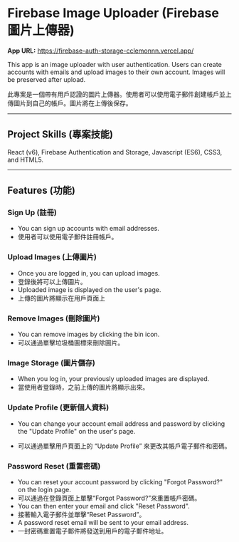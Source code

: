# Firebase Image Uploader (Firebase 圖片上傳器)

**App URL:** https://firebase-auth-storage-cclemonnn.vercel.app/

This app is an image uploader with user authentication. Users can create accounts with emails and upload images to their own account. Images will be preserved after upload.

此專案是一個帶有用戶認證的圖片上傳器。使用者可以使用電子郵件創建帳戶並上傳圖片到自己的帳戶。圖片將在上傳後保存。

---

## Project Skills (專案技能)

React (v6), Firebase Authentication and Storage, Javascript (ES6), CSS3, and HTML5.

---

## Features (功能)

### Sign Up (註冊)

- You can sign up accounts with email addresses.
- 使用者可以使用電子郵件註冊帳戶。

### Upload Images (上傳圖片)

- Once you are logged in, you can upload images.
- 登錄後將可以上傳圖片。
- Uploaded image is displayed on the user's page.
- 上傳的圖片將顯示在用戶頁面上

### Remove Images (刪除圖片)

- You can remove images by clicking the bin icon.
- 可以通過單擊垃圾桶圖標來刪除圖片。

### Image Storage (圖片儲存)

- When you log in, your previously uploaded images are displayed.
- 當使用者登錄時，之前上傳的圖片將顯示出來。

### Update Profile (更新個人資料)

- You can change your account email address and password by clicking the "Update Profile" on the user's page.

- 可以通過單擊用戶頁面上的 “Update Profile” 來更改其帳戶電子郵件和密碼。

### Password Reset (重置密碼)

- You can reset your account password by clicking "Forgot Password?" on the login page.
- 可以通過在登錄頁面上單擊“Forgot Password?”來重置帳戶密碼。
- You can then enter your email and click "Reset Password".
- 接著輸入電子郵件並單擊“Reset Password”。
- A password reset email will be sent to your email address.
- 一封密碼重置電子郵件將發送到用戶的電子郵件地址。
